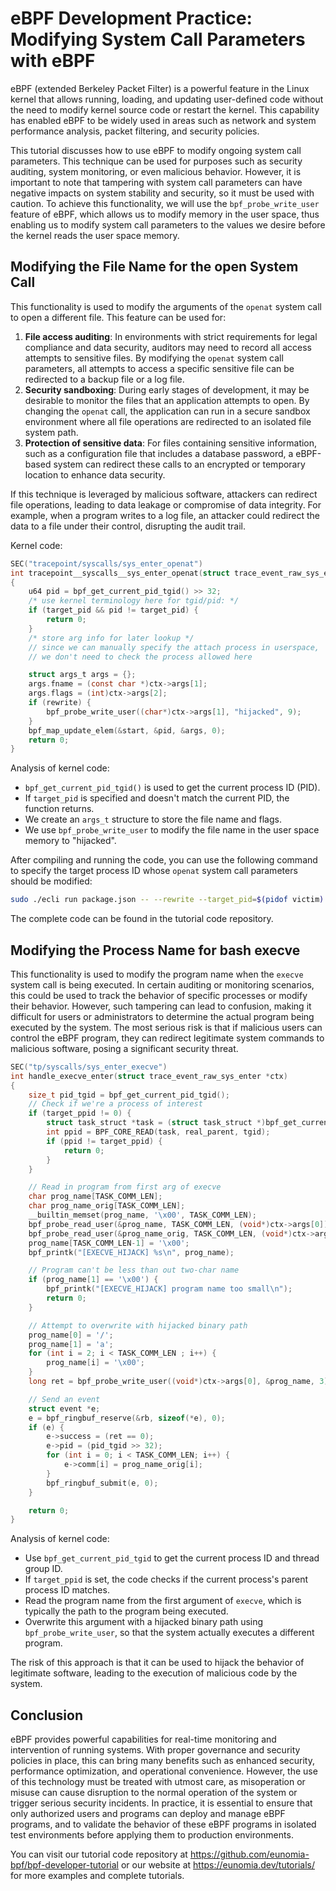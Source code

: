 # eBPF Development Practice: Modifying System Call Parameters with eBPF

eBPF (extended Berkeley Packet Filter) is a powerful feature in the Linux kernel that allows running, loading, and updating user-defined code without the need to modify kernel source code or restart the kernel. This capability has enabled eBPF to be widely used in areas such as network and system performance analysis, packet filtering, and security policies.

This tutorial discusses how to use eBPF to modify ongoing system call parameters. This technique can be used for purposes such as security auditing, system monitoring, or even malicious behavior. However, it is important to note that tampering with system call parameters can have negative impacts on system stability and security, so it must be used with caution. To achieve this functionality, we will use the `bpf_probe_write_user` feature of eBPF, which allows us to modify memory in the user space, thus enabling us to modify system call parameters to the values we desire before the kernel reads the user space memory.

## Modifying the File Name for the open System Call

This functionality is used to modify the arguments of the `openat` system call to open a different file. This feature can be used for:

1. **File access auditing**: In environments with strict requirements for legal compliance and data security, auditors may need to record all access attempts to sensitive files. By modifying the `openat` system call parameters, all attempts to access a specific sensitive file can be redirected to a backup file or a log file.
2. **Security sandboxing**: During early stages of development, it may be desirable to monitor the files that an application attempts to open. By changing the `openat` call, the application can run in a secure sandbox environment where all file operations are redirected to an isolated file system path.
3. **Protection of sensitive data**: For files containing sensitive information, such as a configuration file that includes a database password, a eBPF-based system can redirect these calls to an encrypted or temporary location to enhance data security.

If this technique is leveraged by malicious software, attackers can redirect file operations, leading to data leakage or compromise of data integrity. For example, when a program writes to a log file, an attacker could redirect the data to a file under their control, disrupting the audit trail.

Kernel code:

```c
SEC("tracepoint/syscalls/sys_enter_openat")
int tracepoint__syscalls__sys_enter_openat(struct trace_event_raw_sys_enter *ctx)
{
    u64 pid = bpf_get_current_pid_tgid() >> 32;
    /* use kernel terminology here for tgid/pid: */
    if (target_pid && pid != target_pid) {
        return 0;
    }
    /* store arg info for later lookup */
    // since we can manually specify the attach process in userspace,
    // we don't need to check the process allowed here

    struct args_t args = {};
    args.fname = (const char *)ctx->args[1];
    args.flags = (int)ctx->args[2];
    if (rewrite) {
        bpf_probe_write_user((char*)ctx->args[1], "hijacked", 9);
    }
    bpf_map_update_elem(&start, &pid, &args, 0);
    return 0;
}
```

Analysis of kernel code:

- `bpf_get_current_pid_tgid()` is used to get the current process ID (PID).
- If `target_pid` is specified and doesn't match the current PID, the function returns.
- We create an `args_t` structure to store the file name and flags.
- We use `bpf_probe_write_user` to modify the file name in the user space memory to "hijacked".

After compiling and running the code, you can use the following command to specify the target process ID whose `openat` system call parameters should be modified:

```bash
sudo ./ecli run package.json -- --rewrite --target_pid=$(pidof victim)
```

The complete code can be found in the tutorial code repository.

## Modifying the Process Name for bash execve

This functionality is used to modify the program name when the `execve` system call is being executed. In certain auditing or monitoring scenarios, this could be used to track the behavior of specific processes or modify their behavior. However, such tampering can lead to confusion, making it difficult for users or administrators to determine the actual program being executed by the system. The most serious risk is that if malicious users can control the eBPF program, they can redirect legitimate system commands to malicious software, posing a significant security threat.

```c
SEC("tp/syscalls/sys_enter_execve")
int handle_execve_enter(struct trace_event_raw_sys_enter *ctx)
{
    size_t pid_tgid = bpf_get_current_pid_tgid();
    // Check if we're a process of interest
    if (target_ppid != 0) {
        struct task_struct *task = (struct task_struct *)bpf_get_current_task();
        int ppid = BPF_CORE_READ(task, real_parent, tgid);
        if (ppid != target_ppid) {
            return 0;
        }
    }

    // Read in program from first arg of execve
    char prog_name[TASK_COMM_LEN];
    char prog_name_orig[TASK_COMM_LEN];
    __builtin_memset(prog_name, '\x00', TASK_COMM_LEN);
    bpf_probe_read_user(&prog_name, TASK_COMM_LEN, (void*)ctx->args[0]);
    bpf_probe_read_user(&prog_name_orig, TASK_COMM_LEN, (void*)ctx->args[0]);
    prog_name[TASK_COMM_LEN-1] = '\x00';
    bpf_printk("[EXECVE_HIJACK] %s\n", prog_name);

    // Program can't be less than out two-char name
    if (prog_name[1] == '\x00') {
        bpf_printk("[EXECVE_HIJACK] program name too small\n");
        return 0;
    }

    // Attempt to overwrite with hijacked binary path
    prog_name[0] = '/';
    prog_name[1] = 'a';
    for (int i = 2; i < TASK_COMM_LEN ; i++) {
        prog_name[i] = '\x00';
    }
    long ret = bpf_probe_write_user((void*)ctx->args[0], &prog_name, 3);

    // Send an event
    struct event *e;
    e = bpf_ringbuf_reserve(&rb, sizeof(*e), 0);
    if (e) {
        e->success = (ret == 0);
        e->pid = (pid_tgid >> 32);
        for (int i = 0; i < TASK_COMM_LEN; i++) {
            e->comm[i] = prog_name_orig[i];
        }
        bpf_ringbuf_submit(e, 0);
    }

    return 0;
}
```

Analysis of kernel code:

- Use `bpf_get_current_pid_tgid` to get the current process ID and thread group ID.
- If `target_ppid` is set, the code checks if the current process's parent process ID matches.
- Read the program name from the first argument of `execve`, which is typically the path to the program being executed.
- Overwrite this argument with a hijacked binary path using `bpf_probe_write_user`, so that the system actually executes a different program.

The risk of this approach is that it can be used to hijack the behavior of legitimate software, leading to the execution of malicious code by the system.

## Conclusion

eBPF provides powerful capabilities for real-time monitoring and intervention of running systems. With proper governance and security policies in place, this can bring many benefits such as enhanced security, performance optimization, and operational convenience. However, the use of this technology must be treated with utmost care, as misoperation or misuse can cause disruption to the normal operation of the system or trigger serious security incidents. In practice, it is essential to ensure that only authorized users and programs can deploy and manage eBPF programs, and to validate the behavior of these eBPF programs in isolated test environments before applying them to production environments.

You can visit our tutorial code repository at <https://github.com/eunomia-bpf/bpf-developer-tutorial> or our website at <https://eunomia.dev/tutorials/> for more examples and complete tutorials.